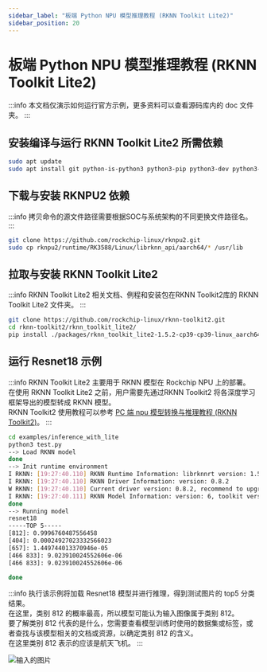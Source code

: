 ```yaml
---
sidebar_label: "板端 Python NPU 模型推理教程 (RKNN Toolkit Lite2)"
sidebar_position: 20
---
```


# 板端 Python NPU 模型推理教程 (RKNN Toolkit Lite2)

:::info
本文档仅演示如何运行官方示例，更多资料可以查看源码库内的 doc 文件夹。
:::

## 安装编译与运行 RKNN Toolkit Lite2 所需依赖

```bash
sudo apt update
sudo apt install git python-is-python3 python3-pip python3-dev python3-opencv python3-numpy build-essential
```

## 下载与安装 RKNPU2 依赖

:::info
拷贝命令的源文件路径需要根据SOC与系统架构的不同更换文件路径名。
:::

```bash
git clone https://github.com/rockchip-linux/rknpu2.git
sudo cp rknpu2/runtime/RK3588/Linux/librknn_api/aarch64/* /usr/lib
```

## 拉取与安装 RKNN Toolkit Lite2

:::info
RKNN Toolkit Lite2 相关文档、例程和安装包在RKNN Toolkit2库的 RKNN Toolkit Lite2 文件夹。
:::

```bash
git clone https://github.com/rockchip-linux/rknn-toolkit2.git
cd rknn-toolkit2/rknn_toolkit_lite2/
pip install ./packages/rknn_toolkit_lite2-1.5.2-cp39-cp39-linux_aarch64.whl
```

## 运行 Resnet18 示例

:::info
RKNN Toolkit Lite2 主要用于 RKNN 模型在 Rockchip NPU 上的部署。  
在使用 RKNN Toolkit Lite2 之前，用户需要先通过RKNN Toolkit2 将各深度学习框架导出的模型转成 RKNN 模型。  
RKNN Toolkit2 使用教程可以参考 [PC 端 npu 模型转换与推理教程 (RKNN Toolkit2)](./rknn-toolkit2)。
:::

```bash
cd examples/inference_with_lite
python3 test.py
--> Load RKNN model
done
--> Init runtime environment
I RKNN: [19:27:40.110] RKNN Runtime Information: librknnrt version: 1.5.2 (c6b7b351a@2023-08-23T15:28:22)
I RKNN: [19:27:40.110] RKNN Driver Information: version: 0.8.2
W RKNN: [19:27:40.110] Current driver version: 0.8.2, recommend to upgrade the driver to the new version: >= 0.8.8
I RKNN: [19:27:40.111] RKNN Model Information: version: 6, toolkit version: 1.5.2-source_code(compiler version: 1.5.2 (71720f3fc@2023-08-21T09:35:42)), target: RKNPU v2, target platform: rk3588, framework name: PyTorch, framework layout: NCHW, model inference type: static_shape
done
--> Running model
resnet18
-----TOP 5-----
[812]: 0.9996760487556458
[404]: 0.00024927023332566023
[657]: 1.449744013370946e-05
[466 833]: 9.023910024552606e-06
[466 833]: 9.023910024552606e-06

done
```

:::info
执行该示例将加载 Resnet18 模型并进行推理，得到测试图片的 top5 分类结果。  
在这里，类别 812 的概率最高，所以模型可能认为输入图像属于类别 812。  
要了解类别 812 代表的是什么，您需要查看模型训练时使用的数据集或标签，或者查找与该模型相关的文档或资源，以确定类别 812 的含义。  
在这里类别 812 表示的应该是航天飞机。
:::

![输入的图片](/img/general-tutorial/rknn/space_shuttle_224.webp)
